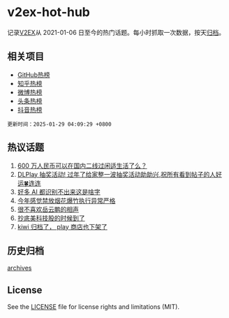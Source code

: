 # v2ex-hot-hub

 记录[V2EX](https://www.v2ex.com/)从 2021-01-06 日至今的热门话题。每小时抓取一次数据，按天[归档](archives)。
 
 ## 相关项目

- [GitHub热榜](https://github.com/snaildev/github-hot-hub)
- [知乎热榜](https://github.com/snaildev/zhihu-hot-hub)
- [微博热榜](https://github.com/snaildev/weibo-hot-hub)
- [头条热榜](https://github.com/snaildev/toutiao-hot-hub)
- [抖音热榜](https://github.com/snaildev/douyin-hot-hub)


 `更新时间：2025-01-29 04:09:29 +0800`

## 热议话题

1. [600 万人民币可以在国内二线过闲适生活了么？](https://www.v2ex.com/t/1108150)
1. [DLPlay 抽奖活动! 过年了给家整一波抽奖活动助助兴,祝所有看到帖子的人好运🍀连连](https://www.v2ex.com/t/1108166)
1. [好多 AI 都识别不出来这是啥字](https://www.v2ex.com/t/1108191)
1. [今年感觉禁放烟花爆竹执行异常严格](https://www.v2ex.com/t/1108184)
1. [很不喜欢岳云鹏的相声](https://www.v2ex.com/t/1108225)
1. [抄底美科技股的时候到了](https://www.v2ex.com/t/1108157)
1. [kiwi 归档了， play 商店也下架了](https://www.v2ex.com/t/1108151)

## 历史归档

[archives](archives)

## License

See the [LICENSE](LICENSE) file for license rights and limitations (MIT).
